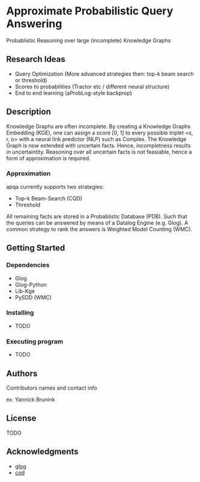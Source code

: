 # Approximate Probabilistic Query Answering
Probablistic Reasoning over large (incomplete) Knowledge Graphs


## Research Ideas

* Query Optimization (More advanced strategies then: top-k beam search or threshold)
* Scores to probabilities (Tractor etc / different neural structure)
* End to end learning (aProbLog-style backprop)


## Description

Knowledge Graphs are often incomplete. By creating a Knowledge Graphs Embedding (KGE), one can assign a score [0, 1] to every possible triplet <s, r, o> with a neural link predictor (NLP) such as Complex.
The Knowledge Graph is now extended with uncertain facts. Hence, incompletness results in uncertaintity. 
Reasoning over all uncertain facts is not feasiable, hence a form of approximation is required. 


### Approximation
apqa currently supports two strategies:
* Top-k Beam-Search (CQD)
* Threshold

All remaining facts are stored in a Probablistic Database (PDB). Such that the queries can be answered by means of a Datalog Engine (e.g. Glog). A common strategy to rank the answers is Weighted Model Counting (WMC).

## Getting Started

### Dependencies

* Glog
* Glog-Python
* Lib-Kge
* PySDD (WMC)

### Installing

* TODO

### Executing program

* TODO


## Authors

Contributors names and contact info

ex. Yannick Brunink


## License

TODO

## Acknowledgments


* [glog](https://github.com/karmaresearch/glog)
* [cqd](https://github.com/uclnlp/cqd)
